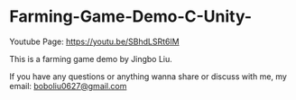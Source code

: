 # Farming-Game-Demo-C-Unity-

Youtube Page: https://youtu.be/SBhdLSRt6lM

This is a farming game demo by Jingbo Liu.

If you have any questions or anything wanna share or discuss with me, 
my email: boboliu0627@gmail.com
